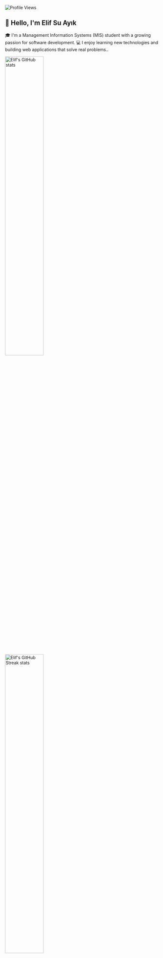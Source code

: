 ![Profile Views](https://komarev.com/ghpvc/?username=elifsuayk&style=flat)
## 👋 Hello, I'm Elif Su Ayık

🎓 I'm a Management Information Systems (MIS) student with a growing passion for software development.
💻 I enjoy learning new technologies and building web applications that solve real problems..




<img width="50%" src="https://github-readme-stats-five-topaz-76.vercel.app/api?username=elifsuayk&show_icons=true&theme=radical" alt="Elif's GitHub stats"></img>  <img width="50%" src="https://ghstats.onuralpsezer.com/?user=elifsuayk&theme=radical&hide_border=false" alt="Elif's GitHub Streak stats"></img>


